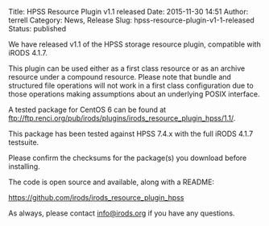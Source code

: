 Title: HPSS Resource Plugin v1.1 released
Date: 2015-11-30 14:51
Author: terrell
Category: News, Release
Slug: hpss-resource-plugin-v1-1-released
Status: published

We have released v1.1 of the HPSS storage resource plugin, compatible
with iRODS 4.1.7.

This plugin can be used either as a first class resource or as an
archive resource under a compound resource. Please note that bundle and
structured file operations will not work in a first class configuration
due to those operations making assumptions about an underlying POSIX
interface.

A tested package for CentOS 6 can be found at
<ftp://ftp.renci.org/pub/irods/plugins/irods_resource_plugin_hpss/1.1/>.

This package has been tested against HPSS 7.4.x with the full iRODS
4.1.7 testsuite.

Please confirm the checksums for the package(s) you download before
installing.

The code is open source and available, along with a README:

<https://github.com/irods/irods_resource_plugin_hpss>

As always, please contact <info@irods.org> if you have any questions.
